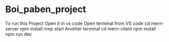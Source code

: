 ﻿# Boi_paben_project
To run this Project Open it in vs code
Open terminal from VS code
cd mern-server
npm install
nmp start
Another terminal
cd mern-client
npm install
npm run dev
